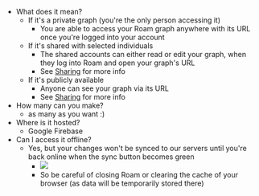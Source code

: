 - What does it mean?
    - If it's a private graph (you're the only person accessing it)
        - You are able to access your Roam graph anywhere with its URL once you're logged into your account 
    - If it's shared with selected individuals
        - The shared accounts can either read or edit your graph, when they log into Roam and open your graph's URL
        - See [Sharing](./Sharing.md) for more info
    - If it's publicly available
        - Anyone can see your graph via its URL
        - See [Sharing](./Sharing.md) for more info
- How many can you make?
    - as many as you want :)
- Where is it hosted?
    - Google Firebase
- Can I access it offline?
    - Yes, but your changes won't be synced to our servers until you're back online when the sync button becomes green
        - ![](https://firebasestorage.googleapis.com/v0/b/firescript-577a2.appspot.com/o/imgs%2Fapp%2Fhelp-documentation%2FCGs3axfCq1.png?alt=media&token=601b6eae-d411-4264-b341-6bdd976ae01d)
        - So be careful of closing Roam or clearing the cache of your browser (as data will be temporarily stored there)